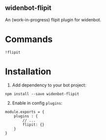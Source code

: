 widenbot-flipit
----

An (work-in-progress) flipit plugin for widenbot.

# Commands

```
!flipit
```

# Installation

1. Add dependency to your bot project:

```
npm install --save widenbot-flipit
```

2. Enable in config `plugins`:

```
module.exports = {
    plugins : {
        // ...
        flipit: {}
    }
}
```
